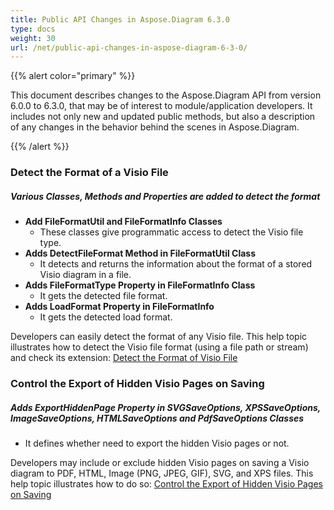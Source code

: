 ```yaml
---
title: Public API Changes in Aspose.Diagram 6.3.0
type: docs
weight: 30
url: /net/public-api-changes-in-aspose-diagram-6-3-0/
---
```


{{% alert color="primary" %}} 

This document describes changes to the Aspose.Diagram API from version 6.0.0 to 6.3.0, that may be of interest to module/application developers. It includes not only new and updated public methods, but also a description of any changes in the behavior behind the scenes in Aspose.Diagram.

{{% /alert %}} 
### **Detect the Format of a Visio File**
##### **Various Classes, Methods and Properties are added to detect the format**
- **Add FileFormatUtil and FileFormatInfo Classes** 
  - These classes give programmatic access to detect the Visio file type.
- **Adds DetectFileFormat Method in FileFormatUtil Class** 
  - It detects and returns the information about the format of a stored Visio diagram in a file.
- **Adds FileFormatType Property in FileFormatInfo Class** 
  - It gets the detected file format.
- **Adds LoadFormat Property in FileFormatInfo** 
  - It gets the detected load format.

Developers can easily detect the format of any Visio file. This help topic illustrates how to detect the Visio file format (using a file path or stream) and check its extension: [Detect the Format of Visio File](/diagram/net/introduction/#detect-the-format-of-visio-file)
### **Control the Export of Hidden Visio Pages on Saving**
##### **Adds ExportHiddenPage Property in SVGSaveOptions, XPSSaveOptions, ImageSaveOptions, HTMLSaveOptions and PdfSaveOptions Classes**
- It defines whether need to export the hidden Visio pages or not.

Developers may include or exclude hidden Visio pages on saving a Visio diagram to PDF, HTML, Image (PNG, JPEG, GIF), SVG, and XPS files. This help topic illustrates how to do so: [Control the Export of Hidden Visio Pages on Saving](/diagram/net/set-orientation-and-control-the-export-of-hidden-visio-pages-on-saving/#control-the-export-of-hidden-visio-pages-on-saving)
